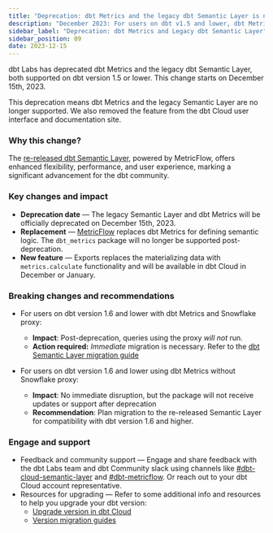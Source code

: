 ```yaml
---
title: "Deprecation: dbt Metrics and the legacy dbt Semantic Layer is now deprecated"
description: "December 2023: For users on dbt v1.5 and lower, dbt Metrics and the legacy dbt Semantic Layer has been deprecated. Use the migration guide to migrate to and access the latest dbt Semantic Layer. "
sidebar_label: "Deprecation: dbt Metrics and Legacy dbt Semantic Layer"
sidebar_position: 09
date: 2023-12-15
---
```


dbt Labs has deprecated dbt Metrics and the legacy dbt Semantic Layer, both supported on dbt version 1.5 or lower. This change starts on December 15th, 2023.

This deprecation means dbt Metrics and the legacy Semantic Layer are no longer supported. We also removed the feature from the dbt Cloud user interface and documentation site.

### Why this change?

The [re-released dbt Semantic Layer](/docs/use-dbt-semantic-layer/dbt-sl), powered by MetricFlow, offers enhanced flexibility, performance, and user experience, marking a significant advancement for the dbt community.

### Key changes and impact

- **Deprecation date** &mdash; The legacy Semantic Layer and dbt Metrics will be officially deprecated on December 15th, 2023.
- **Replacement** &mdash; [MetricFlow](/docs/build/build-metrics-intro) replaces dbt Metrics for defining semantic logic. The `dbt_metrics` package will no longer be supported post-deprecation.
- **New feature** &mdash; Exports replaces the materializing data with `metrics.calculate` functionality and will be available in dbt Cloud in December or January.


### Breaking changes and recommendations

- For users on dbt version 1.6 and lower with dbt Metrics and Snowflake proxy:
  - **Impact**: Post-deprecation, queries using the proxy _will not_ run.
  - **Action required:** _Immediate_ migration is necessary. Refer to the [dbt Semantic Layer migration guide](/guides/sl-migration?step=1)

- For users on dbt version 1.6 and lower using dbt Metrics without Snowflake proxy:
  - **Impact**: No immediate disruption, but the package will not receive updates or support after deprecation
  - **Recommendation**: Plan migration to the re-released Semantic Layer for compatibility with dbt version 1.6 and higher.

### Engage and support

- Feedback and community support &mdash; Engage and share feedback with the dbt Labs team and dbt Community slack using channels like [#dbt-cloud-semantic-layer](https://getdbt.slack.com/archives/C046L0VTVR6) and [#dbt-metricflow](https://getdbt.slack.com/archives/C02CCBBBR1D). Or reach out to your dbt Cloud account representative.
- Resources for upgrading &mdash; Refer to some additional info and resources to help you upgrade your dbt version:
  - [Upgrade version in dbt Cloud](/docs/dbt-versions/upgrade-core-in-cloud)
  - [Version migration guides](/docs/dbt-versions/core-upgrade)
